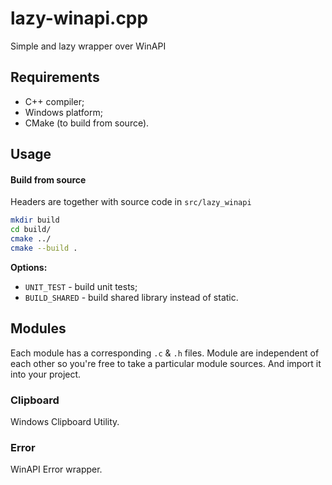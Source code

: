 lazy-winapi.cpp
=============

Simple and lazy wrapper over WinAPI

Requirements
------------

* C++ compiler;
* Windows platform;
* CMake (to build from source).

Usage
-----

#### Build from source

Headers are together with source code in `src/lazy_winapi`

```bash
mkdir build
cd build/
cmake ../
cmake --build .
```

**Options:**

* `UNIT_TEST` - build unit tests;
* `BUILD_SHARED` - build shared library instead of static.

Modules
-------

Each module has a corresponding `.c` & `.h` files.
Module are independent of each other so you're free to take a particular module sources.
And import it into your project.

### Clipboard

Windows Clipboard Utility.

### Error

WinAPI Error wrapper.
